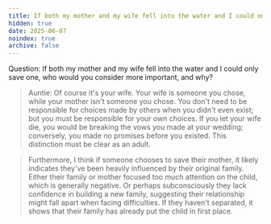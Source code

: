 ```yaml
---
title: If both my mother and my wife fell into the water and I could only save one, who would you consider more important, and why? 
hidden: true   
date: 2025-06-07  
noindex: true
archive: false
---
```


Question: If both my mother and my wife fell into the water and I could only save one, who would you consider more important, and why?    

> Auntie: Of course it's your wife. Your wife is someone you chose, while your mother isn't someone you chose. You don't need to be responsible for choices made by others when you didn't even exist; but you must be responsible for your own choices. If you let your wife die, you would be breaking the vows you made at your wedding; conversely, you made no promises before you existed. This distinction must be clear as an adult.   

>Furthermore, I think if someone chooses to save their mother, it likely indicates they've been heavily influenced by their original family. Either their family or mother focused too much attention on the child, which is generally negative. Or perhaps subconsciously they lack confidence in building a new family, suggesting their relationship might fall apart when facing difficulties. If they haven't separated, it shows that their family has already put the child in first place.
